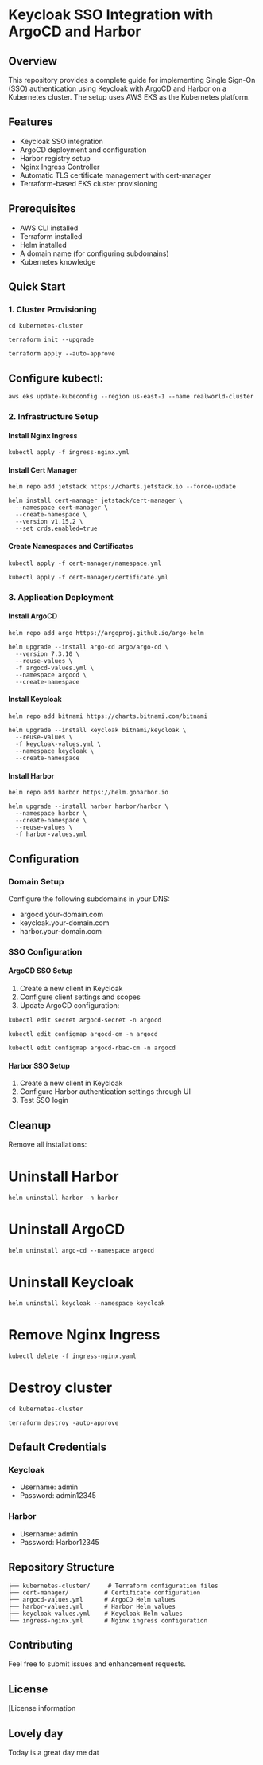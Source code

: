 # Keycloak SSO Integration with ArgoCD and Harbor

## Overview
This repository provides a complete guide for implementing Single Sign-On (SSO) authentication using Keycloak with ArgoCD and Harbor on a Kubernetes cluster. The setup uses AWS EKS as the Kubernetes platform.

## Features
- Keycloak SSO integration
- ArgoCD deployment and configuration
- Harbor registry setup
- Nginx Ingress Controller
- Automatic TLS certificate management with cert-manager
- Terraform-based EKS cluster provisioning

## Prerequisites
- AWS CLI installed
- Terraform installed
- Helm installed
- A domain name (for configuring subdomains)
- Kubernetes knowledge

## Quick Start

### 1. Cluster Provisioning
```
cd kubernetes-cluster
```
```
terraform init --upgrade
```
```
terraform apply --auto-approve
```
## Configure kubectl:
```
aws eks update-kubeconfig --region us-east-1 --name realworld-cluster
```

### 2. Infrastructure Setup

#### Install Nginx Ingress
```
kubectl apply -f ingress-nginx.yml
```
#### Install Cert Manager
```
helm repo add jetstack https://charts.jetstack.io --force-update
```
```
helm install cert-manager jetstack/cert-manager \
  --namespace cert-manager \
  --create-namespace \
  --version v1.15.2 \
  --set crds.enabled=true
  ```
#### Create Namespaces and Certificates
```
kubectl apply -f cert-manager/namespace.yml
```
```
kubectl apply -f cert-manager/certificate.yml
```
### 3. Application Deployment

#### Install ArgoCD
```
helm repo add argo https://argoproj.github.io/argo-helm
```
```
helm upgrade --install argo-cd argo/argo-cd \
  --version 7.3.10 \
  --reuse-values \
  -f argocd-values.yml \
  --namespace argocd \
  --create-namespace
```

#### Install Keycloak
```
helm repo add bitnami https://charts.bitnami.com/bitnami
```
```
helm upgrade --install keycloak bitnami/keycloak \
  --reuse-values \
  -f keycloak-values.yml \
  --namespace keycloak \
  --create-namespace
```
#### Install Harbor
```
helm repo add harbor https://helm.goharbor.io
```
```
helm upgrade --install harbor harbor/harbor \
  --namespace harbor \
  --create-namespace \
  --reuse-values \
  -f harbor-values.yml
```
## Configuration

### Domain Setup
Configure the following subdomains in your DNS:
- argocd.your-domain.com
- keycloak.your-domain.com
- harbor.your-domain.com

### SSO Configuration

#### ArgoCD SSO Setup
1. Create a new client in Keycloak
2. Configure client settings and scopes
3. Update ArgoCD configuration:
```
kubectl edit secret argocd-secret -n argocd
```
```
kubectl edit configmap argocd-cm -n argocd
```
```
kubectl edit configmap argocd-rbac-cm -n argocd
```

#### Harbor SSO Setup
1. Create a new client in Keycloak
2. Configure Harbor authentication settings through UI
3. Test SSO login

## Cleanup

Remove all installations:
# Uninstall Harbor
```
helm uninstall harbor -n harbor
```

# Uninstall ArgoCD
```
helm uninstall argo-cd --namespace argocd
```

# Uninstall Keycloak
```
helm uninstall keycloak --namespace keycloak
```

# Remove Nginx Ingress
```
kubectl delete -f ingress-nginx.yaml
```
# Destroy cluster
```
cd kubernetes-cluster
```
```
terraform destroy -auto-approve
```
## Default Credentials

### Keycloak
- Username: admin
- Password: admin12345

### Harbor
- Username: admin
- Password: Harbor12345

## Repository Structure
```.
├── kubernetes-cluster/     # Terraform configuration files
├── cert-manager/          # Certificate configuration
├── argocd-values.yml      # ArgoCD Helm values
├── harbor-values.yml      # Harbor Helm values
├── keycloak-values.yml    # Keycloak Helm values
└── ingress-nginx.yml      # Nginx ingress configuration
```
## Contributing
Feel free to submit issues and enhancement requests.

## License
[License information

## Lovely day
Today is a great day me dat
